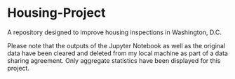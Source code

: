 # Housing-Project
A repository designed to improve housing inspections in Washington, D.C.

Please note that the outputs of the Jupyter Notebook as well as the original data have been cleared and deleted from my local machine as part of a data sharing agreement. Only aggregate statistics have been displayed for this project.
